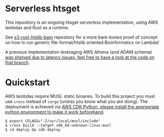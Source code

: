 # Serverless htsget

This repository is an ongoing htsget serverless implementation, using AWS lambdas and Rust as a runtime. 

See [s3-rust-htslib-bam](https://github.com/brainstorm/s3-rust-htslib-bam) repository for a more bare-bones proof of concept on how to run generic file-format/htslib oriented Bioinformatics on Lambda!

A previous implementation leveraging AWS Athena (and ADAM schema) [was shelved due to latency issues, feel free to have a look at the code on that branch](https://github.com/brainstorm/htsget-aws/tree/athena).

# Quickstart

AWS lambdas require MUSL static binaries. To build this project you must use `cross` instead of `cargo` (unless you know what you are doing). The deployment is achieved via [AWS CDK Python, please install the appropriate python environment to make it work beforehand](https://aws.amazon.com/blogs/developer/getting-started-with-the-aws-cloud-development-kit-and-python/).

```
$ export CFLAGS="-I/usr/local/musl/include"
$ cross build --target x86_64-unknown-linux-musl
$ cd deploy && cdk deploy
```

